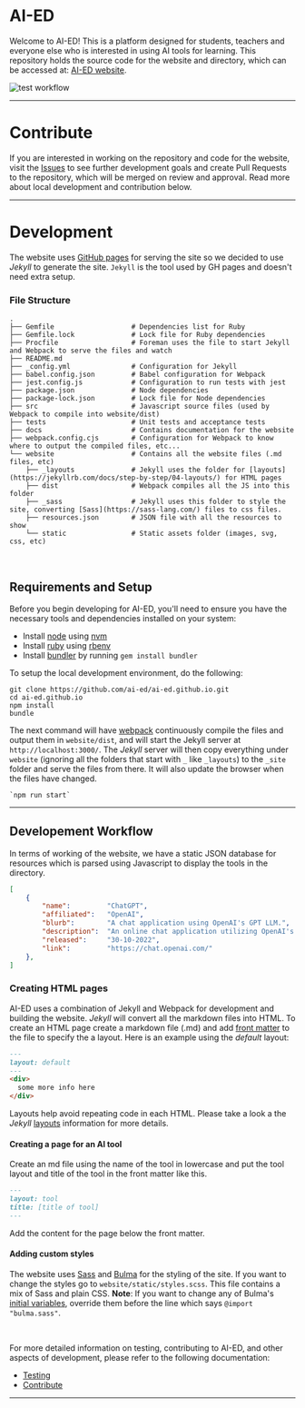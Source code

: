 # AI-ED

Welcome to AI-ED! This is a platform designed for students, teachers and everyone else who is interested in using AI tools for learning. This repository holds the source code for the website and directory, which can be accessed at: [AI-ED website](https://ai-ed.gith≠ub.io/). 
</br>

![test workflow](https://github.com/ai-ed/ai-ed.github.io/actions/workflows/test.yml/badge.svg)

---
# Contribute


If you are interested in working on the repository and code for the website, visit the [Issues](https://github.com/ai-ed/ai-ed.github.io/issues) to see further development goals and create Pull Requests to the repository, which will be merged on review and approval. Read more about local development and contribution below.


---
# Development

The website uses [GitHub pages](https://pages.github.com/) for serving the site so we decided to use _Jekyll_ to generate the site. `Jekyll` is the tool used by GH pages and doesn't need extra setup.


### File Structure

```
.
├── Gemfile                   # Dependencies list for Ruby
├── Gemfile.lock              # Lock file for Ruby dependencies
├── Procfile                  # Foreman uses the file to start Jekyll and Webpack to serve the files and watch
├── README.md
├── _config.yml               # Configuration for Jekyll
├── babel.config.json         # Babel configuration for Webpack
├── jest.config.js            # Configuration to run tests with jest
├── package.json              # Node dependencies
├── package-lock.json         # Lock file for Node dependencies
├── src                       # Javascript source files (used by Webpack to compile into website/dist)
├── tests                     # Unit tests and acceptance tests
├── docs                      # Contains documentation for the website
├── webpack.config.cjs        # Configuration for Webpack to know where to output the compiled files, etc...
└── website                   # Contains all the website files (.md files, etc)
    ├── _layouts              # Jekyll uses the folder for [layouts](https://jekyllrb.com/docs/step-by-step/04-layouts/) for HTML pages
    ├── dist                  # Webpack compiles all the JS into this folder
    ├── _sass                 # Jekyll uses this folder to style the site, converting [Sass](https://sass-lang.com/) files to css files.
    ├── resources.json        # JSON file with all the resources to show
    └── static                # Static assets folder (images, svg, css, etc)

```
</br>

## Requirements and Setup

Before you begin developing for AI-ED, you'll need to ensure you have the necessary tools and dependencies installed on your system:

* Install [node](https://nodejs.org/en) using [nvm](https://github.com/nvm-sh/nvm)
* Install [ruby](https://www.ruby-lang.org/en/) using [rbenv](https://github.com/rbenv/rbenv)
* Install [bundler](https://bundler.io/) by running `gem install bundler`


To setup the local development environment, do the following:

```
git clone https://github.com/ai-ed/ai-ed.github.io.git
cd ai-ed.github.io
npm install
bundle
```

The next command will have [webpack](https://webpack.js.org/) continuously compile the files and output them in `website/dist`, and will start the Jekyll server at `http://localhost:3000/`.
The _Jekyll_ server will then copy everything under `website` (ignoring all the folders that start with `_` like `_layouts`) to the `_site` folder and serve the files from there. It will also update the browser when the files have changed.

```
`npm run start`
```

---

## Developement Workflow


In terms of working of the website, we have a static JSON database for resources which is parsed using Javascript to display the tools in the directory.

```json
[
    {
        "name":         "ChatGPT",
        "affiliated":	"OpenAI",
        "blurb":        "A chat application using OpenAI's GPT LLM.",
        "description":  "An online chat application utilizing OpenAI's GPT large language model (LLM) to understand user inputs and generate outputs.",
        "released":     "30-10-2022",
        "link":         "https://chat.openai.com/"
    },
]
```

### Creating HTML pages


AI-ED uses a combination of Jekyll and Webpack for development and building the website. _Jekyll_ will convert all the markdown files into HTML. To create an HTML page create a markdown file (.md) and add [front matter](https://jekyllrb.com/docs/front-matter/) to the file to specify the a layout. Here is an example using the _default_ layout:

```md
---
layout: default
---
<div>
  some more info here
</div>
```
Layouts help avoid repeating code in each HTML. Please take a look a the _Jekyll_ [layouts](https://jekyllrb.com/docs/step-by-step/04-layouts/) information for more details.

#### Creating a page for an AI tool

Create an md file using the name of the tool in lowercase and put the tool layout and title of the tool in the front matter like this.

```md
---
layout: tool
title: [title of tool]
---
```

Add the content for the page below the front matter.

#### Adding custom styles

The website uses [Sass](https://sass-lang.com/) and [Bulma](https://bulma.io/) for the styling of the site. If you want to change the styles go to `website/static/styles.scss`. This file contains a mix of Sass and plain CSS. 
**Note**: If you want to change any of Bulma's [initial variables](https://github.com/jgthms/bulma/blob/master/sass/utilities/initial-variables.sass), override them before the line which says `@import "bulma.sass"`.


</br>


For more detailed information on testing, contributing to AI-ED, and other aspects of development, please refer to the following documentation:

- [Testing](./docs/testing.md)
- [Contribute](./docs/contribute.md)

---